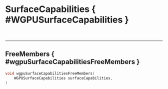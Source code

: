 

# SurfaceCapabilities { #WGPUSurfaceCapabilities }





<br/><!-- poor man's styling, just for the demo before we use a non default theme -->
***

## FreeMembers { #wgpuSurfaceCapabilitiesFreeMembers }

```C
void wgpuSurfaceCapabilitiesFreeMembers(
	WGPUSurfaceCapabilities surfaceCapabilities,
)
```







